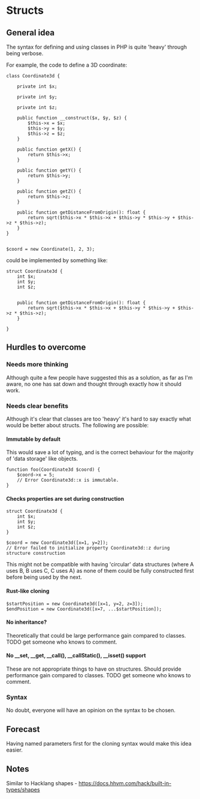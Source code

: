 # Structs 

## General idea

The syntax for defining and using classes in PHP is quite 'heavy' through being verbose.

For example, the code to define a 3D coordinate:

```
class Coordinate3d {
    
    private int $x;

    private int $y;

    private int $z;

    public function __construct($x, $y, $z) {
        $this->x = $x;
        $this->y = $y;
        $this->z = $z;
    }

    public function getX() {
        return $this->x;
    }

    public function getY() {
        return $this->y;
    }

    public function getZ() {
        return $this->z;
    }

    public function getDistanceFromOrigin(): float {
        return sqrt($this->x * $this->x + $this->y * $this->y + $this->z * $this->z);
    }
}


$coord = new Coordinate(1, 2, 3);

```

could be implemented by something like:

```
struct Coordinate3d {
    int $x;
    int $y;
    int $z;


    public function getDistanceFromOrigin(): float {
        return sqrt($this->x * $this->x + $this->y * $this->y + $this->z * $this->z);
    }

}
```

## Hurdles to overcome


### Needs more thinking

Although quite a few people have suggested this as a solution, as far as I'm aware, no one has sat down and thought through exactly how it should work.

### Needs clear benefits

Although it's clear that classes are too 'heavy' it's hard to say exactly what would be better about structs. The following are possible:

#### Immutable by default

This would save a lot of typing, and is the correct behaviour for the majority of 'data storage' like objects.


```
function foo(Coordinate3d $coord) {
    $coord->x = 5;
    // Error Coordinate3d::x is immutable.
}

```

#### Checks properties are set during construction

```
struct Coordinate3d {
    int $x;
    int $y;
    int $z;
}

$coord = new Coordinate3d([x=1, y=2]);
// Error failed to initialize property Coordinate3d::z during structure construction 

```

This might not be compatible with having 'circular' data structures (where A uses B, B uses C, C uses A} as none of them could be fully constructed first before being used by the next.

#### Rust-like cloning

```
$startPosition = new Coordinate3d([x=1, y=2, z=3]);
$endPosition = new Coordinate3d([x=7, ...$startPosition]);
```


#### No inheritance?

Theoretically that could be large performance gain compared to classes. TODO get someone who knows to comment.


#### No __set, __get, __call(), __callStatic(), __isset() support

These are not appropriate things to have on structures. Should provide performance gain compared to classes. TODO get someone who knows to comment.


### Syntax

No doubt, everyone will have an opinion on the syntax to be chosen. 


## Forecast

Having named parameters first for the cloning syntax would make this idea easier. 

## Notes


Similar to Hacklang shapes - https://docs.hhvm.com/hack/built-in-types/shapes